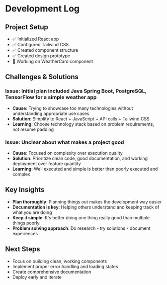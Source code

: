 # Development Log

## Project Setup
- ✅ Initialized React app
- ✅ Configured Tailwind CSS  
- ✅ Created component structure
- ✅ Created design prototype
- 🔄 Working on WeatherCard component

## Challenges & Solutions

### Issue: Initial plan included Java Spring Boot, PostgreSQL, TensorFlow for a simple weather app
- **Cause**: Trying to showcase too many technologies without understanding appropriate use cases
- **Solution**: Simplify to React + JavaScript + API calls + Tailwind CSS
- **Learning**: Choose technology stack based on problem requirements, not resume padding

### Issue: Unclear about what makes a project good
- **Cause**: Focused on complexity over execution quality
- **Solution**: Prioritize clean code, good documentation, and working deployment over feature quantity
- **Learning**: Well executed and simple is better than poorly executed and complex

## Key Insights
- **Plan thoroughly**: Planning things out makes the development way easier
- **Documentation is key**: Helping others understand and keeping track of what you are doing
- **Keep it simple**: It's better doing one thing really good than multiple things poorly
- **Problem solving approach**: Do research - try solutions - document experiences

## Next Steps
- Focus on building clean, working components
- Implement proper error handling and loading states
- Create comprehensive documentation
- Deploy early and iterate
